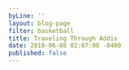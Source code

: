 ```yaml
---
byLine: ''
layout: blog-page
filter: basketball
title: Traveling Through Addis
date: 2018-06-08 02:07:00 -0400
published: false
---
```

